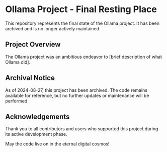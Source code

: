 # Ollama Project - Final Resting Place

This repository represents the final state of the Ollama project. It has been archived and is no longer actively maintained.

## Project Overview

The Ollama project was an ambitious endeavor to [brief description of what Ollama did].

## Archival Notice

As of 2024-08-27, this project has been archived. The code remains available for reference, but no further updates or maintenance will be performed.

## Acknowledgements

Thank you to all contributors and users who supported this project during its active development phase.

May the code live on in the eternal digital cosmos!

